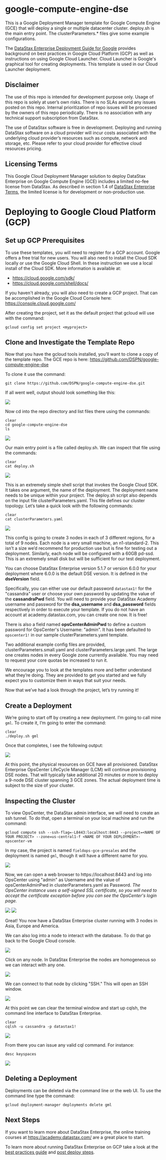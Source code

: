 # google-compute-engine-dse

This is a Google Deployment Manager template for Google Compute Engine (GCE) that will deploy a single or multiple datacenter cluster.  deploy.sh is the main entry point.  The clusterParameters.* files give some example configurations.

The [DataStax Enterprise Deployment Guide for Google](https://github.com/DSPN/google-deployment-guide) provides background on best practices in Google Cloud Platform (GCP) as well as instructions on using Google Cloud Launcher.  Cloud Launcher is Google's graphical tool for creating deployments.  This template is used in our Cloud Launcher deployment.

## Disclaimer
The use of this repo is intended for development purpose only.  Usage of this repo is solely at user’s own risks.  There is no SLAs around any issues posted on this repo.  Internal prioritization of repo issues will be processed by the owners of this repo periodically.  There is no association with any technical support subscription from DataStax.

The use of DataStax software is free in development. Deploying and running DataStax software on a cloud provider will incur costs associated with the underlying cloud provider’s resources such as compute, network and storage, etc.  Please refer to your cloud provider for effective cloud resources pricing.

## Licensing Terms
This Google Cloud Deployment Manager solution to deploy DataStax Enterprise on Google Compute Engine (GCE) includes a limited no-fee license from DataStax. As described in section 1.4 of [DataStax Enterprise Terms](https://www.datastax.com/enterprise-terms), the limited license is for development or non-production use.

# Deploying to Google Cloud Platform (GCP)

## Set up GCP Prerequisites

To use these templates, you will need to register for a GCP account.  Google offers a free trial for new users.  You will also need to install the Cloud SDK locally or use the Google Cloud Shell.  In these instruction we use a local install of the Cloud SDK.  More information is available at:
* https://cloud.google.com/sdk/
* https://cloud.google.com/shell/docs/

If you haven't already, you will also need to create a GCP project.  That can be accomplished in the Google Cloud Console here: https://console.cloud.google.com/ 

After creating the project, set it as the default project that gcloud will use with the command:

    gcloud config set project <myproject>

## Clone and Investigate the Template Repo

Now that you have the gcloud tools installed, you’ll want to clone a copy of the template repo.  The GCE repo is here: https://github.com/DSPN/google-compute-engine-dse

To clone it use the command:

    git clone https://github.com/DSPN/google-compute-engine-dse.git

If all went well, output should look something like this:

![](./img/gitclone.png)

Now cd into the repo directory and list files there using the commands:

    clear
    cd google-compute-engine-dse
    ls

![](./img/ls.png)

Our main entry point is a file called deploy.sh. We can inspect that file using the commands:

    clear
    cat deploy.sh

![](./img/catdeploy.png)

This is an extremely simple shell script that invokes the Google Cloud SDK. It takes one argument, the name of the deployment. The deployment name needs to be unique within your project. The deploy.sh script also depends on the input file clusterParameters.yaml. This file defines our cluster topology. Let’s take a quick look with the following commands:

    clear
    cat clusterParameters.yaml

![](./img/catclusterparameters.png)

This config is going to create 3 nodes in each of 3 different regions, for a total of 9 nodes. Each node is a very small machine, an n1-standard-2. This isn’t a size we’d recommend for production use but is fine for testing out a deployment. Similarly, each node will be configured with a 60GB pd-ssd.  This is an extremely small disk but will be sufficient for our test deployment.

You can choose DataStax Enterprise version 5.1.7 or version 6.0.0 for your deployment where 6.0.0 is the default DSE version. It is defined in the **dseVersion** field.

Specifically, you can either use our default password `datastax1!` for the "cassandra" user or choose your own password by updating the value of the **cassandraPwd** field.  You will need to provide your DataStax Academy username and password for the **dsa_username** and **dsa_password** fields respectively in order to execute your template.  If you do not have an account at academy.datastax.com, you can create one now.  It is free!

There is also a field named **opsCenterAdminPwd** to define a custom password for OpsCenter's Username: "admin".  It has been defaulted to `opscenter1!` in our sample clusterParameters.yaml template.  

Two additional example config files are provided, clusterParameters.small.yaml and clusterParameters.large.yaml. The large one creates nodes in every Google zone currently available. You may need to request your core quotas be increased to run it.

We encourage you to look at the templates more and better understand what they’re doing. They are provided to get you started and we fully expect you to customize them in ways that suit your needs.

Now that we’ve had a look through the project, let’s try running it!

## Create a Deployment

We’re going to start off by creating a new deployment. I’m going to call mine `gml`. To create it, I’m going to enter the command:

    clear
    ./deploy.sh gml

Once that completes, I see the following output:

![](./img/deploy.png)

At this point, the physical resources on GCE have all provisioned. DataStax Enterprise OpsCenter LifeCycle Manager (LCM) will continue provisioning DSE nodes. That will typically take additional 20 minutes or more to deploy a 9-node DSE cluster spanning 3 GCE zones. The actual deployment time is subject to the size of your cluster.

## Inspecting the Cluster

To view OpsCenter, the DataStax admin interface, we will need to create an ssh tunnel.  To do that, open a terminal on your local machine and run the command:

    gcloud compute ssh --ssh-flag=-L8443:localhost:8443 --project=<NAME OF YOUR PROJECT> --zone=us-central1-f <NAME OF YOUR DEPLOYMENT>-opscenter-vm 

In my case, the project is named `fieldops-gce-presales` and the deployment is named `gml`, though it will have a different name for you.

![](./img/tunnel.png)

Now, we can open a web browser to https://localhost:8443 and log into OpsCenter using "admin" as Username and the value of opsCenterAdminPwd in clusterParameters.yaml as Password. *The OpsCenter instance uses a self-signed SSL certificate, so you will need to accept the certificate exception before you can see the OpsCenter's login page.* 

![](./img/pre_opscenter.png)
![](./img/opscenter.png)

Great!  You now have a DataStax Enterprise cluster running with 3 nodes in Asia, Europe and America.

We can also log into a node to interact with the database.  To do that go back to the Google Cloud console.

![](./img/nodes.png)

Click on any node.  In DataStax Enterprise the nodes are homogeneous so we can interact with any one.

![](./img/node.png)

We can connect to that node by clicking "SSH."  This will open an SSH window.

![](./img/terminal.png)

At this point we can clear the terminal window and start up cqlsh, the command line interface to DataStax Enterprise.

    clear
    cqlsh -u cassandra -p datastax1!

![](./img/cqlsh.png)

From there you can issue any valid cql command.  For instance:

    desc keyspaces
    
![](./img/desc.png)
    
## Deleting a Deployment

Deployments can be deleted via the command line or the web UI. To use the command line type the command:

    gcloud deployment-manager deployments delete gml

## Next Steps

If you want to learn more about DataStax Enterprise, the online training courses at https://academy.datastax.com/ are a great place to start.

To learn more about running DataStax Enterprise on GCP take a look at the [best practices guide](bestpractices.md) and [post deploy steps](postdeploy.md).
